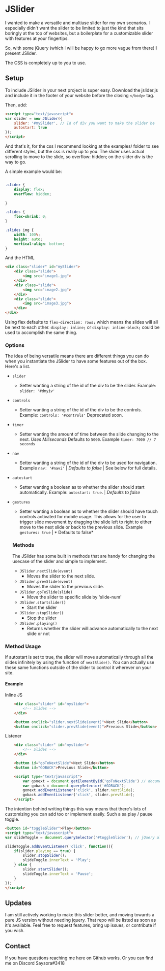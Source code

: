 # JSlider

I wanted to make a versatile and multiuse slider for my own scenarios. I especially didn't want the slider to be limited to just the kind that sits boringly at the top of websites, but a boilerplate for a customizable slider with features at your fingertips.

So, with some jQuery (which I will be happy to go more vague from there) I present JSlider.

The CSS is completely up to you to use.

## Setup

To include JSlider in your next project is super easy. Download the jslider.js and include it in the footer of your website before the closing `</body>` tag.

Then, add:

```html
<script type="text/javascript">
var slider = new JSlider({
    slider: '#mySlider', // Id of div you want to make the slider be
    autostart: true
});
</script>
```

And that's it, for the css I recommend looking at the examples/ folder to see different styles, but the css is really up to you.
The slider uses actual scrolling to move to the slide, so overflow: hidden; on the slider div is the way to go.

A simple example would be:
```css

.slider {
    display: flex;
    overflow: hidden;
    
}

.slides {
    flex-shrink: 0;
}

.slides img {
    width: 100%;
    height: auto;
    vertical-align: bottom;
}

```

And the HTML

```html
<div class="slider" id="mySlider">
    <div class="slide">
        <img src="image1.jpg">
    </div>
    <div class="slide">
        <img src="image2.jpg">
    </div>
    <div class="slide">
        <img src="image3.jpg">
    </div>
</div>
```

Using flex defaults to `flex-direction: rows;` which means the slides will all be next to each other. `display: inline;` or `display: inline-block;` could be used to accomplish the same thing.

### Options

The idea of being versatile means there are different things you can do when you instantiate the JSlider to have some features out of the box. Here's a list.

* `slider`
    - Setter wanting a string of the id of the div to be the slider. Example: `slider: '#dmyiv'`
* `controls`
    - Setter wanting a string of the id of the div to be the controls. Example: `controls: '#controls'` Deprecated soon.
* `timer`
    - Setter wanting the amount of time between the slide changing to the next. *Uses Miliseconds* Defaults to ```5000```. Example `timer: 7000 // 7 seconds`
* `nav`
    - Setter wanting a string of the id of the div to be used for navigation. Example `nav: '#navi'` | *Defaults to false* | See below for full details.
* `autostart`
    - Setter wanting a boolean as to whether the slider should start automatically. Example: `autostart: true`. | *Defaults to false*
* `gestures`
    - Setter wanting a boolean as to whether the slider should have touch controls activated for mobile usage. This allows for the user to trigger slide movement by dragging the slide left to right to either move to the next slide or back to the previous slide. Example `gestures: true` | * Defaults to false*

    ### Methods
    The JSlider has some built in methods that are handy for changing the usecase of the slider and simple to implement.

    * `JSlider.nextSlide(event)`
        - Moves the slider to the next slide.
    * `JSlider.prevSlide(event)`
        - Moves the slider to the previous slide.
    * `JSlider.goToSlide(slide)`
        - Move the slider to specific slide by 'slide-num'
    * `JSlider.startslider()`
        - Start the slider
    * `JSlider.stopSlider()`
        - Stop the slider
    * `JSlider.playing()`
        - Returns whether the slider will advance automatically to the next slide or not

### Method Usage

If autostart is set to true, the slider will move automatically through all the slides infinitely by using the function of `nextSlide()`. You can actually use these same functions outside of the slider to control it wherever on your site.

#### Example
Inline JS
```html
    <div class="slider" id="myslider">
        <!-- Slides -->
    </div>

    <button onclick="slider.nextSlide(event)">Next Slide</button>
    <button onclick="slider.prevSlide(event)">Previous Slide</button>
```

Listener
```html
    <div class="slider" id="myslider">
        <!-- Slides -->
    </div>

    <button id="goToNextSlide">Next Slide</button>
    <button id="GOBACK">Previous Slide</button>

    <script type="text/javascript">
        var gonext = document.getElementById('goToNextSlide') // document.querySelector('#goToNextSlide');
        var goback = document.querySelector('#GOBACK');
        gonext.addEventListener('click', slider.nextSlide);
        goback.addEventListener('click', slider.prevSlide);
    </script>
```

The intention behind writing things this way means that there's lots of customizing you can add too or implement easily. Such a sa play / pause toggle.

```html
<button id="toggleSlider">Play</button>
<script type="text/javascript">
var slideToggle = document.querySelector('#toggleSlider'); // jQuery also works but this is to show how easy it is with pure JS

slideToggle.addEventListener('click', function(){
    if(slider.playing == true) {
        slider.stopSlider();
        slideToggle.innerText = 'Play';
    } else {
        slider.startSlider();
        slideToggle.innerText = 'Pause';
    }
});
</script>
```

## Updates
I am still actively working to make this slider better, and moving towards a pure JS version without needing jquery. That repo will be listed as soon as it's available.
Feel free to request features, bring up issues, or contribute if you wish.

## Contact
If you have questions reaching me here on Github works. Or you can find me on Discord Saysora#3418
